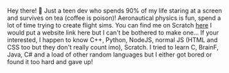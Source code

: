 Hey there! 👋
Just a teen dev who spends 90% of my life staring at a screen and survives on tea (coffee is poison)! Aeronautical physics is fun, spend a lot of time trying to create flight sims. You can find me on Scratch [here](https://scratch.mit.edu/users/contourlines) I would put a website link here but I can't be bothered to make one...
If your interested, I happen to know C++, Python, NodeJS, normal JS (HTML and CSS too but they don't really count imo), Scratch. I tried to learn C, BrainF, Java, C# and a load of other random languages but I either got bored or found it too hard and gave up!
